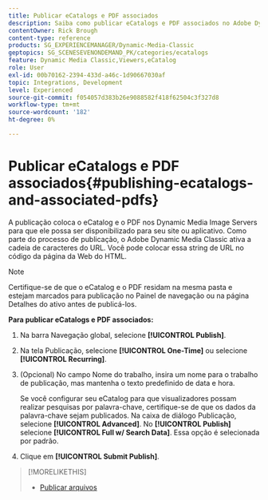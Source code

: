 ```yaml
---
title: Publicar eCatalogs e PDF associados
description: Saiba como publicar eCatalogs e PDF associados no Adobe Dynamic Media Classic.
contentOwner: Rick Brough
content-type: reference
products: SG_EXPERIENCEMANAGER/Dynamic-Media-Classic
geptopics: SG_SCENESEVENONDEMAND_PK/categories/ecatalogs
feature: Dynamic Media Classic,Viewers,eCatalog
role: User
exl-id: 00b70162-2394-433d-a46c-1d90667030af
topic: Integrations, Development
level: Experienced
source-git-commit: f054057d383b26e9088582f418f62504c3f327d8
workflow-type: tm+mt
source-wordcount: '182'
ht-degree: 0%

---
```


# Publicar eCatalogs e PDF associados{#publishing-ecatalogs-and-associated-pdfs}

A publicação coloca o eCatalog e o PDF nos Dynamic Media Image Servers para que ele possa ser disponibilizado para seu site ou aplicativo. Como parte do processo de publicação, o Adobe Dynamic Media Classic ativa a cadeia de caracteres do URL. Você pode colocar essa string de URL no código da página da Web do HTML.

>[!NOTE]
>
>Certifique-se de que o eCatalog e o PDF residam na mesma pasta e estejam marcados para publicação no Painel de navegação ou na página Detalhes do ativo antes de publicá-los.

**Para publicar eCatalogs e PDF associados:**

1. Na barra Navegação global, selecione **[!UICONTROL Publish]**.
1. Na tela Publicação, selecione **[!UICONTROL One-Time]** ou selecione **[!UICONTROL Recurring]**.
1. (Opcional) No campo Nome do trabalho, insira um nome para o trabalho de publicação, mas mantenha o texto predefinido de data e hora.

   Se você configurar seu eCatalog para que visualizadores possam realizar pesquisas por palavra-chave, certifique-se de que os dados da palavra-chave sejam publicados. Na caixa de diálogo Publicação, selecione **[!UICONTROL Advanced]**. No **[!UICONTROL Publish]** selecione **[!UICONTROL Full w/ Search Data]**. Essa opção é selecionada por padrão.

1. Clique em **[!UICONTROL Submit Publish]**.

>[!MORELIKETHIS]
>
>* [Publicar arquivos](publishing-files.md)
